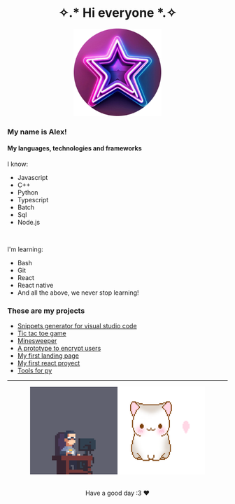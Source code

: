 <h1 align="center">✧.* Hi everyone *.✧</h1>
<div align="center">
  <img src="assets/images/star-logo-rounded.png" alt="se calló :(" height="200px">
</div>

### My name is Alex!

#### My languages, technologies and frameworks
I know:
- Javascript
- C++
- Python
- Typescript
- Batch
- Sql
- Node.js
  
<br>

I'm learning:
- Bash
- Git
- React
- React native
- And all the above, we never stop learning!

### These are my projects
- <a href="https://alexwithstars.github.io/pages/snipps/">Snippets generator for visual studio code</a>
- <a href="https://alexwithstars.github.io/pages/ter/">Tic tac toe game</a>
- <a href="https://alexwithstars.github.io/minesweeper/">Minesweeper</a>
- <a href="https://alexwithstars.github.io/pages/protocrypt/">A prototype to encrypt users</a>
- <a href="https://alexwithstars.github.io/pages/audi/">My first landing page</a>
- <a href="https://alexwithstars.github.io/TokioApp/">My first react proyect</a>
- <a href="https://github.com/alexwithstars/Unique-Tools">Tools for py</a>
<!-- - <a href="https://nodemovies-dev-xzxj.2.us-1.fl0.io/view/home">A movie app inspired by @[midudev](https://github.com/midudev)</a> -->

---

<div align="center">
  <img src="assets/images/coding.gif" alt="se calló :(" height="200px"><img src="assets/images/LoveCat.gif" alt="se calló :(" height="200px">
  <br><br>
  <p>Have a good day :3 ❤️</p>
</div>
<!-- <img src="assets/images/bongo.gif" alt="se calló :(" height="200px"> -->

<!---
alexwithstars/alexwithstars is a ✨ special ✨ repository because its `README.md` (this file) appears on your GitHub profile.
You can click the Preview link to take a look at your changes.
--->
